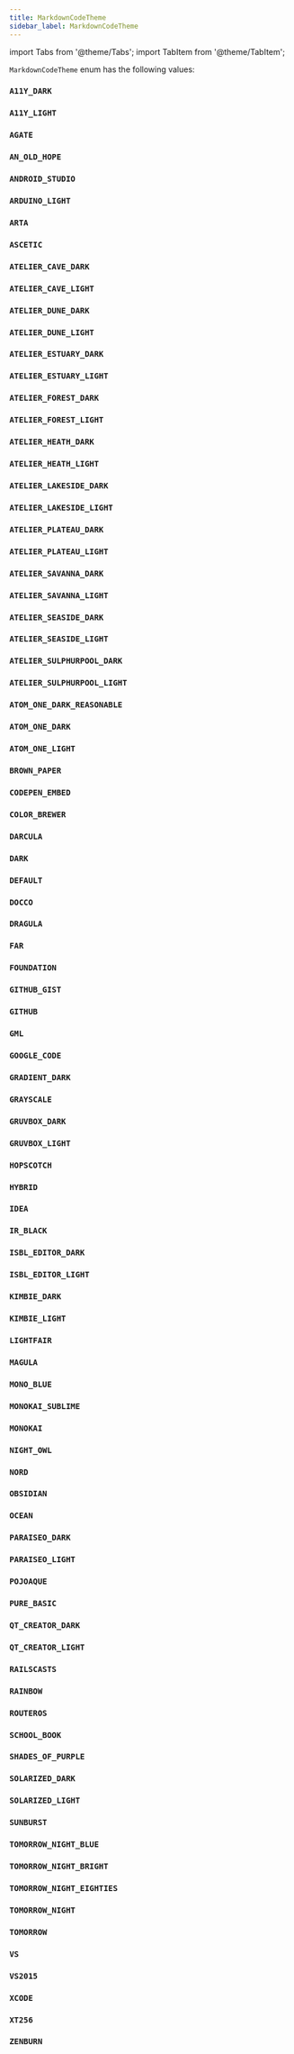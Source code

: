 ```yaml
---
title: MarkdownCodeTheme
sidebar_label: MarkdownCodeTheme
---
```

import Tabs from '@theme/Tabs';
import TabItem from '@theme/TabItem';

`MarkdownCodeTheme` enum has the following values:

### `A11Y_DARK`
### `A11Y_LIGHT`
### `AGATE`
### `AN_OLD_HOPE`
### `ANDROID_STUDIO`
### `ARDUINO_LIGHT`
### `ARTA`
### `ASCETIC`
### `ATELIER_CAVE_DARK`
### `ATELIER_CAVE_LIGHT`
### `ATELIER_DUNE_DARK`
### `ATELIER_DUNE_LIGHT`
### `ATELIER_ESTUARY_DARK`
### `ATELIER_ESTUARY_LIGHT`
### `ATELIER_FOREST_DARK`
### `ATELIER_FOREST_LIGHT`
### `ATELIER_HEATH_DARK`
### `ATELIER_HEATH_LIGHT`
### `ATELIER_LAKESIDE_DARK`
### `ATELIER_LAKESIDE_LIGHT`
### `ATELIER_PLATEAU_DARK`
### `ATELIER_PLATEAU_LIGHT`
### `ATELIER_SAVANNA_DARK`
### `ATELIER_SAVANNA_LIGHT`
### `ATELIER_SEASIDE_DARK`
### `ATELIER_SEASIDE_LIGHT`
### `ATELIER_SULPHURPOOL_DARK`
### `ATELIER_SULPHURPOOL_LIGHT`
### `ATOM_ONE_DARK_REASONABLE`
### `ATOM_ONE_DARK`
### `ATOM_ONE_LIGHT`
### `BROWN_PAPER`
### `CODEPEN_EMBED`
### `COLOR_BREWER`
### `DARCULA`
### `DARK`
### `DEFAULT`
### `DOCCO`
### `DRAGULA`
### `FAR`
### `FOUNDATION`
### `GITHUB_GIST`
### `GITHUB`
### `GML`
### `GOOGLE_CODE`
### `GRADIENT_DARK`
### `GRAYSCALE`
### `GRUVBOX_DARK`
### `GRUVBOX_LIGHT`
### `HOPSCOTCH`
### `HYBRID`
### `IDEA`
### `IR_BLACK`
### `ISBL_EDITOR_DARK`
### `ISBL_EDITOR_LIGHT`
### `KIMBIE_DARK`
### `KIMBIE_LIGHT`
### `LIGHTFAIR`
### `MAGULA`
### `MONO_BLUE`
### `MONOKAI_SUBLIME`
### `MONOKAI`
### `NIGHT_OWL`
### `NORD`
### `OBSIDIAN`
### `OCEAN`
### `PARAISEO_DARK`
### `PARAISEO_LIGHT`
### `POJOAQUE`
### `PURE_BASIC`
### `QT_CREATOR_DARK`
### `QT_CREATOR_LIGHT`
### `RAILSCASTS`
### `RAINBOW`
### `ROUTEROS`
### `SCHOOL_BOOK`
### `SHADES_OF_PURPLE`
### `SOLARIZED_DARK`
### `SOLARIZED_LIGHT`
### `SUNBURST`
### `TOMORROW_NIGHT_BLUE`
### `TOMORROW_NIGHT_BRIGHT`
### `TOMORROW_NIGHT_EIGHTIES`
### `TOMORROW_NIGHT`
### `TOMORROW`
### `VS`
### `VS2015`
### `XCODE`
### `XT256`
### `ZENBURN`

